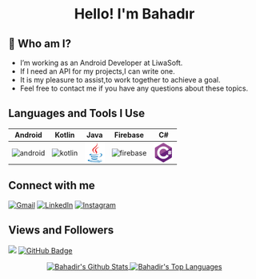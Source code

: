 <h1 align="center">Hello! I'm Bahadır</h1>



## 👋‍ Who am I?

- I’m working as an Android Developer at LiwaSoft.
- If I need an API for my projects,I can write one.
- It is my pleasure to assist,to work together to achieve a goal.
- Feel free to contact me if you have any questions about these topics.

<h2 align="left">Languages and Tools I Use</h2>

| Android | Kotlin | Java | Firebase | C# | 
| :-: | :-: | :-: | :-: | :-: | 
|<img align="center" src="https://developer.android.com/images/logos/android.svg" alt="android" width="40" height="40"/>|<img align="center" src="https://www.vectorlogo.zone/logos/kotlinlang/kotlinlang-icon.svg" alt="kotlin" width="40" height="40"/>|<img align="center" src="https://raw.githubusercontent.com/devicons/devicon/master/icons/java/java-original.svg" alt="java" width="40" height="40"/>|<img align="center" src="https://www.vectorlogo.zone/logos/firebase/firebase-icon.svg" alt="firebase" width="40" height="40"/>|<img align="center" src="https://raw.githubusercontent.com/devicons/devicon/master/icons/csharp/csharp-original.svg" alt="csharp" width="40" height="40"/>|


## Connect with me
<p align="left">
	<a href="mailto:bahadir.kayis2409@gmail.com"><img src="https://img.icons8.com/bubbles/75/000000/gmail.png" alt="Gmail"/></a>
	<a href="https://www.linkedin.com/in/bahadir-kayis-b27573228/"><img src="https://img.icons8.com/bubbles/75/000000/linkedin.png" alt="LinkedIn"/></a>
	<a href="https://www.instagram.com/bahadirkayiss/"><img src="https://img.icons8.com/bubbles/75/000000/instagram-new--v2.png" alt="Instagram"/></a>
</p>

## Views and Followers

<a href="https://github.com/BahadirKayis?tab=following"><img src="https://komarev.com/ghpvc/?username=BahadirKayis"></a>
<a href="https://github.com/BahadirKayis?tab=following"><img src="https://img.shields.io/github/followers/BahadirKayis?label=Followers&style=social" alt="GitHub Badge"></a>
<p align="center">
<a href="https://github.com/BahadirKayis/github-readme-stats"><img height="165em" alt="Bahadir's Github Stats" align="center" src="https://github-readme-stats.vercel.app/api?username=BahadirKayis&show_icons=true&count_private=true&theme=react&hide_border=true&bg_color=0D1117" /> <img height="165em"  alt="Bahadir's Top Languages" align="center" src="https://github-readme-stats.vercel.app/api/top-langs/?username=BahadirKayis&langs_count=8&count_private=true&layout=compact&theme=react&hide_border=true&bg_color=0D1117&&hide=html,css,javascript" /></a>
</p>

